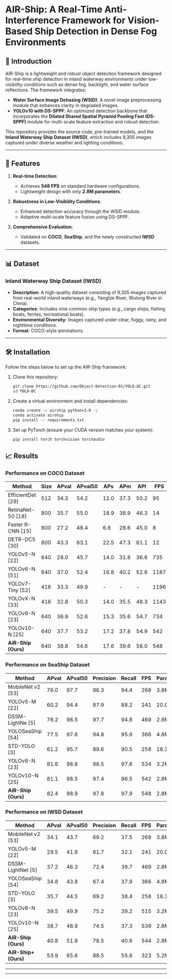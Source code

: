 
# AIR-Ship: A Real-Time Anti-Interference Framework for Vision-Based Ship Detection in Dense Fog Environments



## 🚢 Introduction
AIR-Ship is a lightweight and robust object detection framework designed for real-time ship detection in inland waterway environments under low-visibility conditions such as dense fog, backlight, and water surface reflections. The framework integrates:
- **Water Surface Image Dehazing (WSID)**: A novel image preprocessing module that enhances clarity in degraded images.
- **YOLOv10 with DS-SPPF**: An optimized detection backbone that incorporates the **Dilated Shared Spatial Pyramid Pooling Fast (DS-SPPF)** module for multi-scale feature extraction and robust detection.

This repository provides the source code, pre-trained models, and the **Inland Waterway Ship Dataset (IWSD)**, which includes 9,305 images captured under diverse weather and lighting conditions.

---

## 📜 Features
1. **Real-time Detection**:
   - Achieves **548 FPS** on standard hardware configurations.
   - Lightweight design with only **2.8M parameters**.
   
2. **Robustness in Low-Visibility Conditions**:
   - Enhanced detection accuracy through the WSID module.
   - Adaptive multi-scale feature fusion using DS-SPPF.

3. **Comprehensive Evaluation**:
   - Validated on **COCO**, **SeaShip**, and the newly constructed **IWSD** datasets.

---

## 📊 Dataset
### Inland Waterway Ship Dataset (IWSD)
- **Description**: A high-quality dataset consisting of 9,305 images captured from real-world inland waterways (e.g., Yangtze River, Wulong River in China).
- **Categories**: Includes nine common ship types (e.g., cargo ships, fishing boats, ferries, recreational boats).
- **Environmental Diversity**: Images captured under clear, foggy, rainy, and nighttime conditions.
- **Format**: COCO-style annotations.

---

## 🛠️ Installation
Follow the steps below to set up the AIR-Ship framework:

1. Clone this repository:
   ```bash
   git clone https://github.com/Object-Detection-01/YOLO-DC.git
   cd YOLO-DC
   ```

2. Create a virtual environment and install dependencies:
   ```bash
   conda create -n airship python=3.9 -y
   conda activate airship
   pip install -r requirements.txt
   ```

3. Set up PyTorch (ensure your CUDA version matches your system):
   ```bash
   pip install torch torchvision torchaudio
   ```




## 📈 Results
### Performance on COCO Dataset
| Method            | Size | APval | APval50 | APs  | APm  | APl  | FPS | Params | FLOPs  |
|--------------------|------|-------|---------|------|------|------|-----|--------|--------|
| EfficientDet [29]  | 512  | 34.3  | 54.2    | 12.0 | 37.3 | 50.2 | 95  | 3.9M   | 2.5G   |
| RetinaNet-50 [18]  | 800  | 35.7  | 55.0    | 18.9 | 38.9 | 46.3 | 14  | 29M    | 165G   |
| Faster R-CNN [15]  | 800  | 27.2  | 48.4    | 6.6  | 28.6 | 45.0 | 8   | 42M    | 180G   |
| DETR-DC5 [30]      | 800  | 43.3  | 63.1    | 22.5 | 47.3 | 61.1 | 12  | 41M    | 187G   |
| YOLOv5-N [22]      | 640  | 28.0  | 45.7    | 14.0 | 31.8 | 36.6 | 735 | 1.9M   | 4.5G   |
| YOLOv6-N [51]      | 640  | 37.0  | 52.4    | 16.8 | 40.2 | 52.6 | 1187| 4.7M   | 11.4G  |
| YOLOv7-Tiny [52]   | 416  | 33.3  | 49.9    | -    | -    | -    | 1196| 6.2M   | 5.8G   |
| YOLOvX-N [33]      | 416  | 32.8  | 50.3    | 14.0 | 35.5 | 48.3 | 1143| 5.1M   | 6.5G   |
| YOLOv8-N [23]      | 640  | 36.9  | 52.6    | 15.3 | 35.6 | 54.7 | 734 | 3.2M   | 8.7G   |
| YOLOv10-N [25]     | 640  | 37.7  | 53.2    | 17.2 | 37.8 | 54.9 | 542 | 2.8M   | 8.7G   |
| **AiR-Ship (Ours)**| 640  | 38.8  | 54.6    | 17.6 | 39.6 | 58.0 | 548 | 2.8M   | 8.4G   |

### Performance on SeaShip Dataset
| Method            | APval | APval50 | Precision | Recall | FPS | Params | FLOPs  |
|--------------------|-------|---------|-----------|--------|-----|--------|--------|
| MobileNet v2 [53]  | 76.0  | 97.7    | 96.3      | 94.4   | 268 | 3.8M   | 10G    |
| YOLOv5-M [22]      | 60.2  | 94.4    | 87.9      | 88.2   | 241 | 20.9M  | 48.3G  |
| DSSM-LightNe [5]   | 78.2  | 98.5    | 97.7      | 94.8   | 469 | 2.8M   | 7.1G   |
| YOLOSeaShip [54]   | 77.5  | 97.6    | 94.8      | 95.9   | 366 | 4.8M   | 11G    |
| STD-YOLO [3]       | 61.2  | 95.7    | 89.6      | 90.5   | 258 | 16.3M  | 35.7G  |
| YOLOv8-N [23]      | 81.6  | 98.8    | 98.5      | 97.6   | 534 | 3.2M   | 8.7G   |
| YOLOv10-N [25]     | 81.1  | 98.5    | 97.4      | 96.5   | 542 | 2.8M   | 8.7G   |
| **AiR-Ship (Ours)**| 82.4  | 98.9    | 97.8      | 97.9   | 548 | 2.8M   | 8.4G   |

### Performance on IWSD Dataset
| Method              | APval | APval50 | Precision | Recall | FPS | Params | FLOPs  |
|----------------------|-------|---------|-----------|--------|-----|--------|--------|
| MobileNet v2 [53]    | 34.1  | 43.7    | 69.2      | 37.5   | 268 | 3.8M   | 10G    |
| YOLOv5-M [22]        | 29.5  | 41.9    | 61.7      | 32.1   | 241 | 20.9M  | 48.3G  |
| DSSM-LightNet [5]    | 37.2  | 46.3    | 72.4      | 39.7   | 469 | 2.8M   | 7.1G   |
| YOLOSeaShip [54]     | 34.8  | 43.8    | 67.4      | 37.9   | 366 | 4.8M   | 11G    |
| STD-YOLO [3]         | 35.7  | 44.5    | 69.2      | 38.4   | 258 | 16.3M  | 35.7G  |
| YOLOv8-N [23]        | 39.5  | 49.9    | 75.2      | 39.2   | 515 | 3.2M   | 8.7G   |
| YOLOv10-N [25]       | 38.7  | 48.9    | 74.5      | 37.3   | 539 | 2.8M   | 8.7G   |
| **AiR-Ship (Ours)**  | 40.8  | 51.8    | 78.5      | 40.6   | 544 | 2.8M   | 8.4G   |
| **AiR-Ship+ (Ours)** | 53.9  | 65.6    | 88.5      | 55.6   | 323 | 5.2M   | 12.5G  |

---



---


